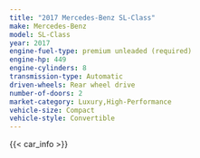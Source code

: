 ```yaml
---
title: "2017 Mercedes-Benz SL-Class"
make: Mercedes-Benz
model: SL-Class
year: 2017
engine-fuel-type: premium unleaded (required)
engine-hp: 449
engine-cylinders: 8
transmission-type: Automatic
driven-wheels: Rear wheel drive
number-of-doors: 2
market-category: Luxury,High-Performance
vehicle-size: Compact
vehicle-style: Convertible
---
```


{{< car_info >}}

